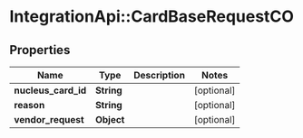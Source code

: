 # IntegrationApi::CardBaseRequestCO

## Properties
Name | Type | Description | Notes
------------ | ------------- | ------------- | -------------
**nucleus_card_id** | **String** |  | [optional] 
**reason** | **String** |  | [optional] 
**vendor_request** | **Object** |  | [optional] 


